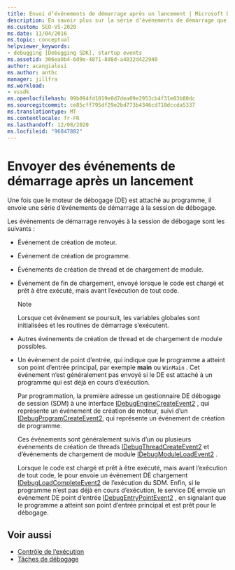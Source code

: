 ```yaml
---
title: Envoi d’événements de démarrage après un lancement | Microsoft Docs
description: En savoir plus sur la série d’événements de démarrage que le moteur de débogage envoie à la session de débogage après que le moteur de débogage a été attaché à un programme.
ms.custom: SEO-VS-2020
ms.date: 11/04/2016
ms.topic: conceptual
helpviewer_keywords:
- debugging [Debugging SDK], startup events
ms.assetid: 306ea0b4-6d9e-4871-8d8d-a4032d422940
author: acangialosi
ms.author: anthc
manager: jillfra
ms.workload:
- vssdk
ms.openlocfilehash: 99b094fd1019e0d7dea09e2953cb4f31e03b80dc
ms.sourcegitcommit: ce85cff795df29e2bd773b4346cd718dccda5337
ms.translationtype: MT
ms.contentlocale: fr-FR
ms.lasthandoff: 12/08/2020
ms.locfileid: "96847882"
---
```

# <a name="send-startup-events-after-a-launch"></a>Envoyer des événements de démarrage après un lancement
Une fois que le moteur de débogage (DE) est attaché au programme, il envoie une série d’événements de démarrage à la session de débogage.

 Les événements de démarrage renvoyés à la session de débogage sont les suivants :

- Événement de création de moteur.

- Événement de création de programme.

- Événements de création de thread et de chargement de module.

- Événement de fin de chargement, envoyé lorsque le code est chargé et prêt à être exécuté, mais avant l’exécution de tout code.

  > [!NOTE]
  > Lorsque cet événement se poursuit, les variables globales sont initialisées et les routines de démarrage s’exécutent.

- Autres événements de création de thread et de chargement de module possibles.

- Un événement de point d’entrée, qui indique que le programme a atteint son point d’entrée principal, par exemple **main** ou `WinMain` . Cet événement n’est généralement pas envoyé si le DE est attaché à un programme qui est déjà en cours d’exécution.

  Par programmation, la première adresse un gestionnaire DE débogage de session (SDM) à une interface [IDebugEngineCreateEvent2](../../extensibility/debugger/reference/idebugenginecreateevent2.md) , qui représente un événement de création de moteur, suivi d’un [IDebugProgramCreateEvent2](../../extensibility/debugger/reference/idebugprogramcreateevent2.md), qui représente un événement de création de programme.

  Ces événements sont généralement suivis d’un ou plusieurs événements de création de threads [IDebugThreadCreateEvent2](../../extensibility/debugger/reference/idebugthreadcreateevent2.md) et d’événements de chargement de module [IDebugModuleLoadEvent2](../../extensibility/debugger/reference/idebugmoduleloadevent2.md) .

  Lorsque le code est chargé et prêt à être exécuté, mais avant l’exécution de tout code, le pour envoie un événement DE chargement [IDebugLoadCompleteEvent2](../../extensibility/debugger/reference/idebugloadcompleteevent2.md) de l’exécution du SDM. Enfin, si le programme n’est pas déjà en cours d’exécution, le service DE envoie un événement DE point d’entrée [IDebugEntryPointEvent2](../../extensibility/debugger/reference/idebugentrypointevent2.md) , en signalant que le programme a atteint son point d’entrée principal et est prêt pour le débogage.

## <a name="see-also"></a>Voir aussi
- [Contrôle de l’exécution](../../extensibility/debugger/control-of-execution.md)
- [Tâches de débogage](../../extensibility/debugger/debugging-tasks.md)
